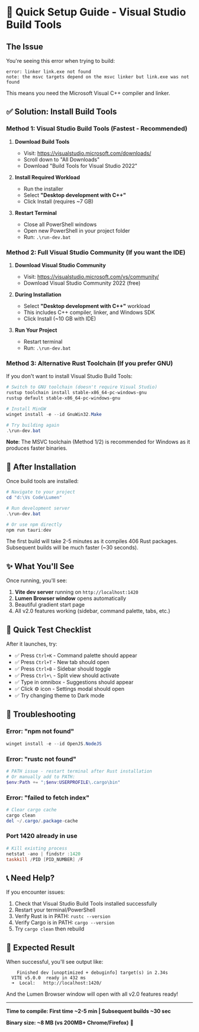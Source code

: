 # 🔧 Quick Setup Guide - Visual Studio Build Tools

## The Issue
You're seeing this error when trying to build:
```
error: linker link.exe not found
note: the msvc targets depend on the msvc linker but link.exe was not found
```

This means you need the Microsoft Visual C++ compiler and linker.

## ✅ Solution: Install Build Tools

### Method 1: Visual Studio Build Tools (Fastest - Recommended)

1. **Download Build Tools**
   - Visit: https://visualstudio.microsoft.com/downloads/
   - Scroll down to "All Downloads"
   - Download "Build Tools for Visual Studio 2022"

2. **Install Required Workload**
   - Run the installer
   - Select **"Desktop development with C++"**
   - Click Install (requires ~7 GB)

3. **Restart Terminal**
   - Close all PowerShell windows
   - Open new PowerShell in your project folder
   - Run: `.\run-dev.bat`

### Method 2: Full Visual Studio Community (If you want the IDE)

1. **Download Visual Studio Community**
   - Visit: https://visualstudio.microsoft.com/vs/community/
   - Download Visual Studio Community 2022 (free)

2. **During Installation**
   - Select **"Desktop development with C++"** workload
   - This includes C++ compiler, linker, and Windows SDK
   - Click Install (~10 GB with IDE)

3. **Run Your Project**
   - Restart terminal
   - Run: `.\run-dev.bat`

### Method 3: Alternative Rust Toolchain (If you prefer GNU)

If you don't want to install Visual Studio Build Tools:

```powershell
# Switch to GNU toolchain (doesn't require Visual Studio)
rustup toolchain install stable-x86_64-pc-windows-gnu
rustup default stable-x86_64-pc-windows-gnu

# Install MinGW
winget install -e --id GnuWin32.Make

# Try building again
.\run-dev.bat
```

**Note**: The MSVC toolchain (Method 1/2) is recommended for Windows as it produces faster binaries.

## 🚀 After Installation

Once build tools are installed:

```powershell
# Navigate to your project
cd "d:\Vs Code\Lumen"

# Run development server
.\run-dev.bat

# Or use npm directly
npm run tauri:dev
```

The first build will take 2-5 minutes as it compiles 406 Rust packages. Subsequent builds will be much faster (~30 seconds).

## ✨ What You'll See

Once running, you'll see:
1. **Vite dev server** running on `http://localhost:1420`
2. **Lumen Browser window** opens automatically
3. Beautiful gradient start page
4. All v2.0 features working (sidebar, command palette, tabs, etc.)

## 🎯 Quick Test Checklist

After it launches, try:
- ✅ Press `Ctrl+K` - Command palette should appear
- ✅ Press `Ctrl+T` - New tab should open
- ✅ Press `Ctrl+B` - Sidebar should toggle
- ✅ Press `Ctrl+\` - Split view should activate
- ✅ Type in omnibox - Suggestions should appear
- ✅ Click ⚙️ icon - Settings modal should open
- ✅ Try changing theme to Dark mode

## 🐛 Troubleshooting

### Error: "npm not found"
```powershell
winget install -e --id OpenJS.NodeJS
```

### Error: "rustc not found"
```powershell
# PATH issue - restart terminal after Rust installation
# Or manually add to PATH:
$env:Path += ";$env:USERPROFILE\.cargo\bin"
```

### Error: "failed to fetch index"
```powershell
# Clear cargo cache
cargo clean
del ~/.cargo/.package-cache
```

### Port 1420 already in use
```powershell
# Kill existing process
netstat -ano | findstr :1420
taskkill /PID [PID_NUMBER] /F
```

## 📞 Need Help?

If you encounter issues:
1. Check that Visual Studio Build Tools installed successfully
2. Restart your terminal/PowerShell
3. Verify Rust is in PATH: `rustc --version`
4. Verify Cargo is in PATH: `cargo --version`
5. Try `cargo clean` then rebuild

## 🎉 Expected Result

When successful, you'll see output like:
```
    Finished dev [unoptimized + debuginfo] target(s) in 2.34s
  VITE v5.0.0  ready in 432 ms
  ➜  Local:   http://localhost:1420/
```

And the Lumen Browser window will open with all v2.0 features ready!

---

**Time to compile: First time ~2-5 min | Subsequent builds ~30 sec**

**Binary size: ~8 MB (vs 200MB+ Chrome/Firefox)** 🚀
